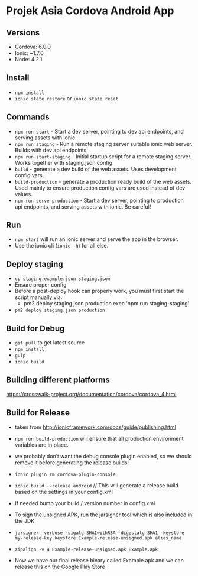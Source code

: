 # Projek Asia Cordova Android App

## Versions

* Cordova: 6.0.0
* Ionic: ~1.7.0
* Node: 4.2.1

## Install

* `npm install`
* `ionic state restore` or `ionic state reset`

## Commands

* `npm run start` - Start a dev server, pointing to dev api endpoints, and serving assets with ionic.
* `npm run staging` - Run a remote staging server suitable ionic web server. Builds with dev api endpoints.
* `npm run start-staging` - Initial startup script for a remote staging server. Works together with staging.json config.
* `build` - generate a dev build of the web assets. Uses development config vars.
* `build-production` - generate a production ready build of the web assets. Used mainly to ensure production config vars are used instead of dev values.
* `npm run serve-production` - Start a dev server, pointing to production api endpoints, and serving assets with ionic. Be careful!

## Run

* `npm start` will run an ionic server and serve the app in the browser.
* Use the ionic cli (`ionic -h`) for all else.

## Deploy staging

* `cp staging.example.json staging.json`
* Ensure proper config
* Before a post-deploy hook can properly work, you must first start the script manually via:
  * pm2 deploy staging.json production exec 'npm run staging-staging'
* `pm2 deploy staging.json production`

## Build for Debug
* `git pull` to get latest source
* `npm install`
* `gulp`
* `ionic build`

## Building different platforms
https://crosswalk-project.org/documentation/cordova/cordova_4.html

## Build for Release
* taken from http://ionicframework.com/docs/guide/publishing.html

* `npm run build-production` will ensure that all production environment variables are in place.
* we probably don’t want the debug console plugin enabled, so we should remove it before generating the release builds:
* `ionic plugin rm cordova-plugin-console`
* `ionic build --release android`  // This will generate a release build based on the settings in your config.xml
* If needed bump your build / version number in config.xml
* To sign the unsigned APK, run the jarsigner tool which is also included in the JDK:
* `jarsigner -verbose -sigalg SHA1withRSA -digestalg SHA1 -keystore my-release-key.keystore Example-release-unsigned.apk alias_name`
* `zipalign -v 4 Example-release-unsigned.apk Example.apk`
* Now we have our final release binary called Example.apk and we can release this on the Google Play Store
